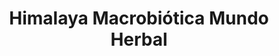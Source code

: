 ---
title: "Himalaya Macrobiótica Mundo Herbal"
url: /alajuela/himalaya-macrobiotica-mundo-herbal/
shop: general
---